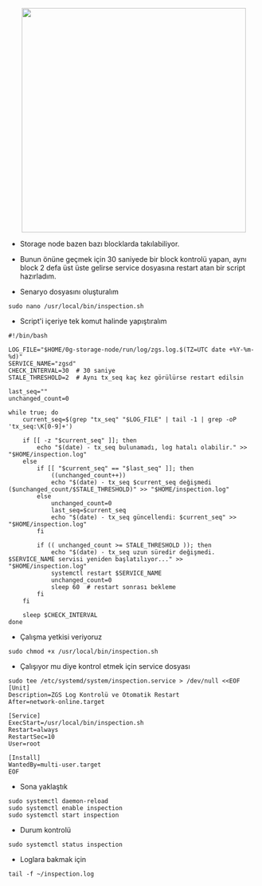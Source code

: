 <p align="center">
  <img src="https://github.com/user-attachments/assets/5c76256c-4aad-457d-a43f-8de77238dd22" width="450"/>
</p>


* Storage node bazen bazı blocklarda takılabiliyor. 
* Bunun önüne geçmek için 30 saniyede bir block kontrolü yapan, aynı block 2 defa üst üste gelirse service dosyasına restart atan bir script hazırladım.


* Senaryo dosyasını oluşturalım

```
sudo nano /usr/local/bin/inspection.sh
```

* Script'i içeriye tek komut halinde yapıştıralım

```
#!/bin/bash

LOG_FILE="$HOME/0g-storage-node/run/log/zgs.log.$(TZ=UTC date +%Y-%m-%d)"
SERVICE_NAME="zgsd"
CHECK_INTERVAL=30  # 30 saniye
STALE_THRESHOLD=2  # Aynı tx_seq kaç kez görülürse restart edilsin

last_seq=""
unchanged_count=0

while true; do
    current_seq=$(grep "tx_seq" "$LOG_FILE" | tail -1 | grep -oP 'tx_seq:\K[0-9]+')

    if [[ -z "$current_seq" ]]; then
        echo "$(date) - tx_seq bulunamadı, log hatalı olabilir." >> "$HOME/inspection.log"
    else
        if [[ "$current_seq" == "$last_seq" ]]; then
            ((unchanged_count++))
            echo "$(date) - tx_seq $current_seq değişmedi ($unchanged_count/$STALE_THRESHOLD)" >> "$HOME/inspection.log"
        else
            unchanged_count=0
            last_seq=$current_seq
            echo "$(date) - tx_seq güncellendi: $current_seq" >> "$HOME/inspection.log"
        fi

        if (( unchanged_count >= STALE_THRESHOLD )); then
            echo "$(date) - tx_seq uzun süredir değişmedi. $SERVICE_NAME servisi yeniden başlatılıyor..." >> "$HOME/inspection.log"
            systemctl restart $SERVICE_NAME
            unchanged_count=0
            sleep 60  # restart sonrası bekleme
        fi
    fi

    sleep $CHECK_INTERVAL
done

```

* Çalışma yetkisi veriyoruz


```
sudo chmod +x /usr/local/bin/inspection.sh
```


* Çalışıyor mu diye kontrol etmek için service dosyası


```
sudo tee /etc/systemd/system/inspection.service > /dev/null <<EOF
[Unit]
Description=ZGS Log Kontrolü ve Otomatik Restart
After=network-online.target

[Service]
ExecStart=/usr/local/bin/inspection.sh
Restart=always
RestartSec=10
User=root

[Install]
WantedBy=multi-user.target
EOF
```

* Sona yaklaştık

```
sudo systemctl daemon-reload
sudo systemctl enable inspection
sudo systemctl start inspection
```

* Durum kontrolü

```
sudo systemctl status inspection
```

* Loglara bakmak için


```
tail -f ~/inspection.log
```
